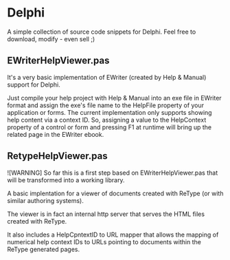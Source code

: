 # Delphi

A simple collection of source code snippets for Delphi.
Feel free to download, modify - even sell ;)

## EWriterHelpViewer.pas

It's a very basic implementation of EWriter (created by Help & Manual) support for Delphi.

Just compile your help project with Help & Manual into an exe file in EWriter format and assign the exe's file name to the HelpFile property of your application or forms.
The current implementation only supports showing help content via a context ID. So, assigning a value to the HelpContext property of a control or form and pressing F1 at runtime will bring up the related page in the EWriter ebook.

## RetypeHelpViewer.pas

![WARNING]
So far this is a first step based on EWriterHelpViewer.pas that will be transformed into a working library.

A basic implentation for a viewer of documents created with ReType (or with similar authoring systems).

The viewer is in fact an internal http server that serves the HTML files created with ReType.

It also includes a HelpCpntextID to URL mapper that allows the mapping of numerical help context IDs to URLs pointing to documents within the ReType generated pages.
